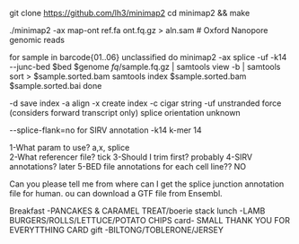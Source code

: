 

git clone https://github.com/lh3/minimap2
cd minimap2 && make

./minimap2 -ax map-ont ref.fa ont.fq.gz > aln.sam  # Oxford Nanopore genomic reads

for sample in barcode{01..06} unclassified
do minimap2 -ax splice -uf -k14 --junc-bed  $bed $genome $fq/$sample.fq.gz | samtools view -b | samtools sort > $sample.sorted.bam
samtools index $sample.sorted.bam $sample.sorted.bai
done

-d save index
-a align 
-x create index
-c cigar string
-uf unstranded force (considers forward transcript only)
splice   orientation unknown

--splice-flank=no for SIRV annotation 
-k14 k-mer 14

 1-What param to use? a,x, splice  
 2-What referencer file? tick
 3-Should I trim first? probably
 4-SIRV annotations? later
 5-BED file annotations for each cell line?? NO

 Can you please tell me from where can I get the splice junction annotation file for human.
 ou can download a GTF file from Ensembl.


 Breakfast -PANCAKES & CARAMEL TREAT/boerie stack
 lunch -LAMB BURGERS/ROLLS/LETTUCE/POTATO CHIPS
 card- SMALL THANK YOU FOR EVERYTTHING CARD
 gift -BILTONG/TOBLERONE/JERSEY

